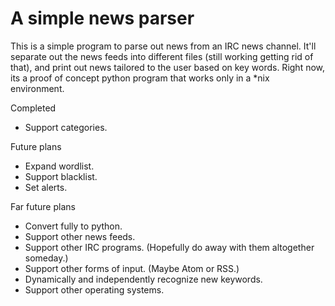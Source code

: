 # A simple news parser
This is a simple program to parse out news from an IRC news channel.
It'll separate out the news feeds into different files (still working getting rid of that), and print out news tailored to the user based on key words.
Right now, its a proof of concept python program that works only in a *nix environment.

Completed
- Support categories.

Future plans
- Expand wordlist.
- Support blacklist.
- Set alerts.

Far future plans
- Convert fully to python.
- Support other news feeds.
- Support other IRC programs. (Hopefully do away with them altogether someday.)
- Support other forms of input. (Maybe Atom or RSS.)
- Dynamically and independently recognize new keywords.
- Support other operating systems.
